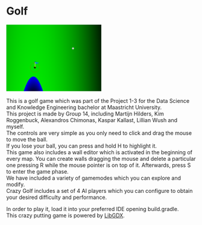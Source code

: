 # Golf

<img src="/imgs/game_screen_shot.png" alt="Thumbnail" width="50%"/>

This is a golf game which was part of the Project 1-3 for the Data Science and Knowledge Engineering bachelor at Maastricht University.  
This project is made by Group 14, including Martijn Hilders, Kim Roggenbuck, Alexandros Chimonas, Kaspar Kallast, Lillian Wush and myself.  
The controls are very simple as you only need to click and drag the mouse to move the ball.  
If you lose your ball, you can press and hold H to highlight it.  
This game also includes a wall editor which is activated in the beginning of every map. You can create walls dragging the mouse and delete a particular one pressing R while the mouse pointer is on top of it. Afterwards, press S to enter the game phase.  
We have included a variety of gamemodes which you can explore and modify.  
Crazy Golf includes a set of 4 AI players which you can configure to obtain your desired difficulty and performance.  

In order to play it, load it into your preferred IDE opening build.gradle.  
This crazy putting game is powered by [LibGDX](https://libgdx.badlogicgames.com/).
